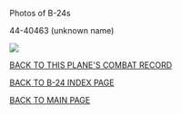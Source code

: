
Photos of B-24s






 




44-40463 (unknown name)  

![](44-40463.jpg)  
  

[BACK TO THIS PLANE'S COMBAT RECORD](b24s/44-40463.md)  

[BACK TO B-24 INDEX PAGE](000b24s.md)  

[BACK TO MAIN PAGE](index.html)


